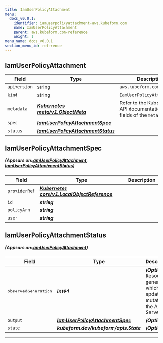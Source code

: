 ```yaml
---
title: IamUserPolicyAttachment
menu:
  docs_v0.0.1:
    identifier: iamuserpolicyattachment-aws.kubeform.com
    name: IamUserPolicyAttachment
    parent: aws.kubeform.com-reference
    weight: 1
menu_name: docs_v0.0.1
section_menu_id: reference
---
```


## IamUserPolicyAttachment
| Field | Type | Description |
| ------ | ----- | ----------- |
| `apiVersion` | string | `aws.kubeform.com/v1alpha1` |
|    `kind` | string | `IamUserPolicyAttachment` |
| `metadata` | ***[Kubernetes meta/v1.ObjectMeta](https://kubernetes.io/docs/reference/generated/kubernetes-api/v1.13/#objectmeta-v1-meta)***|Refer to the Kubernetes API documentation for the fields of the `metadata` field.|
| `spec` | ***[IamUserPolicyAttachmentSpec](#IamUserPolicyAttachmentSpec)***||
| `status` | ***[IamUserPolicyAttachmentStatus](#IamUserPolicyAttachmentStatus)***||
## IamUserPolicyAttachmentSpec
##### (Appears on:[IamUserPolicyAttachment](#IamUserPolicyAttachment), [IamUserPolicyAttachmentStatus](#IamUserPolicyAttachmentStatus))
| Field | Type | Description |
| ------ | ----- | ----------- |
| `providerRef` | ***[Kubernetes core/v1.LocalObjectReference](https://kubernetes.io/docs/reference/generated/kubernetes-api/v1.13/#localobjectreference-v1-core)***||
| `id` | ***string***||
| `policyArn` | ***string***||
| `user` | ***string***||
## IamUserPolicyAttachmentStatus
##### (Appears on:[IamUserPolicyAttachment](#IamUserPolicyAttachment))
| Field | Type | Description |
| ------ | ----- | ----------- |
| `observedGeneration` | ***int64***| ***(Optional)*** Resource generation, which is updated on mutation by the API Server.|
| `output` | ***[IamUserPolicyAttachmentSpec](#IamUserPolicyAttachmentSpec)***| ***(Optional)*** |
| `state` | ***kubeform.dev/kubeform/apis.State***| ***(Optional)*** |
---
